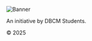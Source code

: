 ![Banner]("https://raw.githubusercontent.com/DBCM-Technologies/logo/refs/heads/main/banner.svg")

An initiative by DBCM Students.

&copy; 2025
